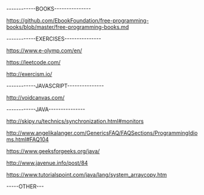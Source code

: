 ------------BOOKS---------------

https://github.com/EbookFoundation/free-programming-books/blob/master/free-programming-books.md

------------EXERCISES---------------

https://www.e-olymp.com/en/

https://leetcode.com/

http://exercism.io/

------------JAVASCRIPT---------------

http://voidcanvas.com/

------------JAVA---------------

http://skipy.ru/technics/synchronization.html#monitors

http://www.angelikalanger.com/GenericsFAQ/FAQSections/ProgrammingIdioms.html#FAQ104

https://www.geeksforgeeks.org/java/

http://www.javenue.info/post/84

https://www.tutorialspoint.com/java/lang/system_arraycopy.htm

-----OTHER---

